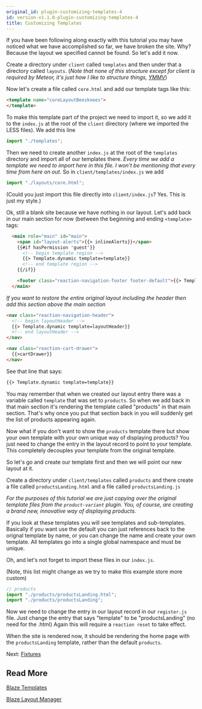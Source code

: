 ```yaml
---
original_id: plugin-customizing-templates-4
id: version-v1.1.0-plugin-customizing-templates-4
title: Customizing Templates
---
```

    
If you have been following along exactly with this tutorial you may have noticed what we have accomplished so far,
we have broken the site. Why? Because the layout we specified cannot be found. So let's add it now.

Create a directory under `client` called `templates` and then under that a directory called `layouts`.
(_Note that none of this structure except for client is required by Meteor, it's just how I like to structure things, [YMMV](http://www.urbandictionary.com/define.php?term=ymmv)_)

Now let's create a file called `core.html` and add our template tags like this:

```html
<template name="coreLayoutBeesknees">
</template>
```

To make this template part of the project we need to import it, so we add it to the `index.js` at the root of the `client` directory (where we imported the LESS files). We add this line

```js
import "./templates";
```

Then we need to create another `index.js` at the root of the `templates` directory and import all of our templates there. _Every time we add a template we need to import here in this file. I won't be mentioning that every time from here on out_. So in `client/templates/index.js` we add

```js
import "./layouts/core.html";
```

(Could you just import this file directly into `client/index.js`? Yes. This is just my style.)

Ok, still a blank site because we have nothing in our layout. Let's add back in our main section for now (between the beginning and ending `<template>` tags:

```html
  <main role="main" id="main">
    <span id="layout-alerts">{{> inlineAlerts}}</span>
    {{#if hasPermission 'guest'}}
      <!-- begin template region -->
      {{> Template.dynamic template=template}}
      <!-- end template region -->
    {{/if}}

    <footer class="reaction-navigation-footer footer-default">{{> Template.dynamic template=layoutFooter}}</footer>
  </main>
```

_If you want to restore the entire original layout including the header then add this section above the main section_

```html
<nav class="reaction-navigation-header">
  <!-- begin layoutHeader -->
  {{> Template.dynamic template=layoutHeader}}
  <!-- end layoutHeader -->
</nav>

<nav class="reaction-cart-drawer">
  {{>cartDrawer}}
</nav>
```

See that line that says:

```html
{{> Template.dynamic template=template}}
```

You may remember that when we created our layout entry there was a variable called `template` that was set to `products`.
So when we add back in that main section it's rendering the template called "products" in that main section.
That's why once you put that section back in you will suddenly get the list of products appearing again.

Now what if you don't want to show the `products` template there but
show your own template with your own unique way of displaying products?
You just need to change the entry in the layout record to point to your
template. This completely decouples your template from the original
template.

So let's go and create our template first and then we will point our new layout at it.

Create a directory under `client/templates` called `products` and there create a file called `productsLanding.html` and a file called `productsLanding.js`

_For the purposes of this tutorial we are just copying over the original template files from the `product-variant` plugin. You, of course, are creating a brand new, innovative way of displaying products._

If you look at these templates you will see templates and sub-templates. Basically if you want use the default you can just references back to the orignal template by name, or you can change the name and create your own template. All templates go into a single global namespace and must be unique.

Oh, and let's not forget to import these files in our `index.js`.

(Note, this list might change as we try to make this example store more custom)

```js
// products
import "./products/productsLanding.html";
import "./products/productsLanding";
```

Now we need to change the entry in our layout record in our `register.js` file. Just change the entry that says
"template" to be "productsLanding" (no need for the .html) Again this will require a `reaction reset` to take effect.

When the site is rendered now, it should be rendering the home page with the `productsLanding` template, rather than the default `products`.

Next: [Fixtures](plugin-fixtures-5)

## Read More

[Blaze Templates](http://blazejs.org/api/blaze.html)

[Blaze Layout Manager](https://github.com/kadirahq/blaze-layout)

